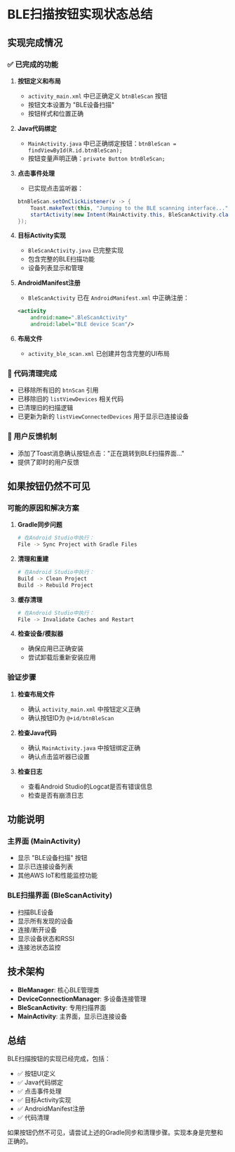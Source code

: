 # BLE扫描按钮实现状态总结

## 实现完成情况

### ✅ 已完成的功能

1. **按钮定义和布局**
   - `activity_main.xml` 中已正确定义 `btnBleScan` 按钮
   - 按钮文本设置为 "BLE设备扫描"
   - 按钮样式和位置正确

2. **Java代码绑定**
   - `MainActivity.java` 中已正确绑定按钮：`btnBleScan = findViewById(R.id.btnBleScan);`
   - 按钮变量声明正确：`private Button btnBleScan;`

3. **点击事件处理**
   - 已实现点击监听器：
   ```java
   btnBleScan.setOnClickListener(v -> {
       Toast.makeText(this, "Jumping to the BLE scanning interface...", Toast.LENGTH_SHORT).show();
       startActivity(new Intent(MainActivity.this, BleScanActivity.class));
   });
   ```

4. **目标Activity实现**
   - `BleScanActivity.java` 已完整实现
   - 包含完整的BLE扫描功能
   - 设备列表显示和管理

5. **AndroidManifest注册**
   - `BleScanActivity` 已在 `AndroidManifest.xml` 中正确注册：
   ```xml
   <activity
       android:name=".BleScanActivity"
       android:label="BLE device Scan"/>
   ```

6. **布局文件**
   - `activity_ble_scan.xml` 已创建并包含完整的UI布局

### 🔧 代码清理完成

- 已移除所有旧的 `btnScan` 引用
- 已移除旧的 `listViewDevices` 相关代码
- 已清理旧的扫描逻辑
- 已更新为新的 `listViewConnectedDevices` 用于显示已连接设备

### 📱 用户反馈机制

- 添加了Toast消息确认按钮点击："正在跳转到BLE扫描界面..."
- 提供了即时的用户反馈

## 如果按钮仍然不可见

### 可能的原因和解决方案

1. **Gradle同步问题**
   ```bash
   # 在Android Studio中执行：
   File -> Sync Project with Gradle Files
   ```

2. **清理和重建**
   ```bash
   # 在Android Studio中执行：
   Build -> Clean Project
   Build -> Rebuild Project
   ```

3. **缓存清理**
   ```bash
   # 在Android Studio中执行：
   File -> Invalidate Caches and Restart
   ```

4. **检查设备/模拟器**
   - 确保应用已正确安装
   - 尝试卸载后重新安装应用

### 验证步骤

1. **检查布局文件**
   - 确认 `activity_main.xml` 中按钮定义正确
   - 确认按钮ID为 `@+id/btnBleScan`

2. **检查Java代码**
   - 确认 `MainActivity.java` 中按钮绑定正确
   - 确认点击监听器已设置

3. **检查日志**
   - 查看Android Studio的Logcat是否有错误信息
   - 检查是否有崩溃日志

## 功能说明

### 主界面 (MainActivity)
- 显示 "BLE设备扫描" 按钮
- 显示已连接设备列表
- 其他AWS IoT和性能监控功能

### BLE扫描界面 (BleScanActivity)
- 扫描BLE设备
- 显示所有发现的设备
- 连接/断开设备
- 显示设备状态和RSSI
- 连接池状态监控

## 技术架构

- **BleManager**: 核心BLE管理类
- **DeviceConnectionManager**: 多设备连接管理
- **BleScanActivity**: 专用扫描界面
- **MainActivity**: 主界面，显示已连接设备

## 总结

BLE扫描按钮的实现已经完成，包括：
- ✅ 按钮UI定义
- ✅ Java代码绑定
- ✅ 点击事件处理
- ✅ 目标Activity实现
- ✅ AndroidManifest注册
- ✅ 代码清理

如果按钮仍然不可见，请尝试上述的Gradle同步和清理步骤。实现本身是完整和正确的。 